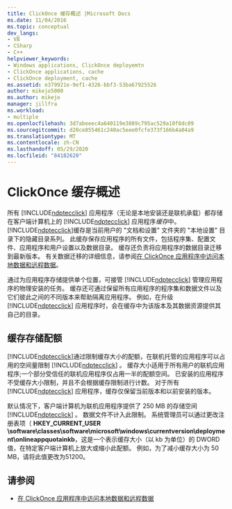 ```yaml
---
title: ClickOnce 缓存概述 |Microsoft Docs
ms.date: 11/04/2016
ms.topic: conceptual
dev_langs:
- VB
- CSharp
- C++
helpviewer_keywords:
- Windows applications, ClickOnce deployemtn
- ClickOnce applications, cache
- ClickOnce deployment, cache
ms.assetid: e379921e-9ef1-4326-bbf3-53ba67925526
author: mikejo5000
ms.author: mikejo
manager: jillfra
ms.workload:
- multiple
ms.openlocfilehash: 3d7abeeec4a640119e3089c795ac529a10f8dc09
ms.sourcegitcommit: d20ce855461c240ac5eee0fcfe373f166b4a04a9
ms.translationtype: MT
ms.contentlocale: zh-CN
ms.lasthandoff: 05/29/2020
ms.locfileid: "84182620"
---
```

# <a name="clickonce-cache-overview"></a>ClickOnce 缓存概述
所有 [!INCLUDE[ndptecclick](../deployment/includes/ndptecclick_md.md)] 应用程序（无论是本地安装还是联机承载）都存储在客户端计算机上的 [!INCLUDE[ndptecclick](../deployment/includes/ndptecclick_md.md)] 应用程序*缓存*中。 [!INCLUDE[ndptecclick](../deployment/includes/ndptecclick_md.md)]缓存是当前用户的 "文档和设置" 文件夹的 "本地设置" 目录下的隐藏目录系列。 此缓存保存应用程序的所有文件，包括程序集、配置文件、应用程序和用户设置以及数据目录。 缓存还负责将应用程序的数据目录迁移到最新版本。 有关数据迁移的详细信息，请参阅[在 ClickOnce 应用程序中访问本地数据和远程数据](../deployment/accessing-local-and-remote-data-in-clickonce-applications.md)。

 通过为应用程序存储提供单个位置，可接管 [!INCLUDE[ndptecclick](../deployment/includes/ndptecclick_md.md)] 管理应用程序的物理安装的任务。 缓存还可通过保留所有应用程序的程序集和数据文件以及它们彼此之间的不同版本来帮助隔离应用程序。 例如，在升级 [!INCLUDE[ndptecclick](../deployment/includes/ndptecclick_md.md)] 应用程序时，会在缓存中为该版本及其数据资源提供其自己的目录。

## <a name="cache-storage-quota"></a>缓存存储配额
 [!INCLUDE[ndptecclick](../deployment/includes/ndptecclick_md.md)]通过限制缓存大小的配额，在联机托管的应用程序可以占用的空间量限制 [!INCLUDE[ndptecclick](../deployment/includes/ndptecclick_md.md)] 。 缓存大小适用于所有用户的联机应用程序;一个部分受信任的联机应用程序仅占用一半的配额空间。 已安装的应用程序不受缓存大小限制，并且不会根据缓存限制进行计数。 对于所有 [!INCLUDE[ndptecclick](../deployment/includes/ndptecclick_md.md)] 应用程序，缓存仅保留当前版本和以前安装的版本。

 默认情况下，客户端计算机为联机应用程序提供了 250 MB 的存储空间 [!INCLUDE[ndptecclick](../deployment/includes/ndptecclick_md.md)] 。 数据文件不计入此限制。 系统管理员可以通过更改注册表项（ **HKEY_CURRENT_USER \software\classes\software\microsoft\windows\currentversion\deployment\onlineappquotainkb**，这是一个表示缓存大小（以 kb 为单位）的 DWORD 值，在特定客户端计算机上放大或缩小此配额。 例如，为了减小缓存大小为 50 MB，请将此值更改为51200。

## <a name="see-also"></a>请参阅
- [在 ClickOnce 应用程序中访问本地数据和远程数据](../deployment/accessing-local-and-remote-data-in-clickonce-applications.md)